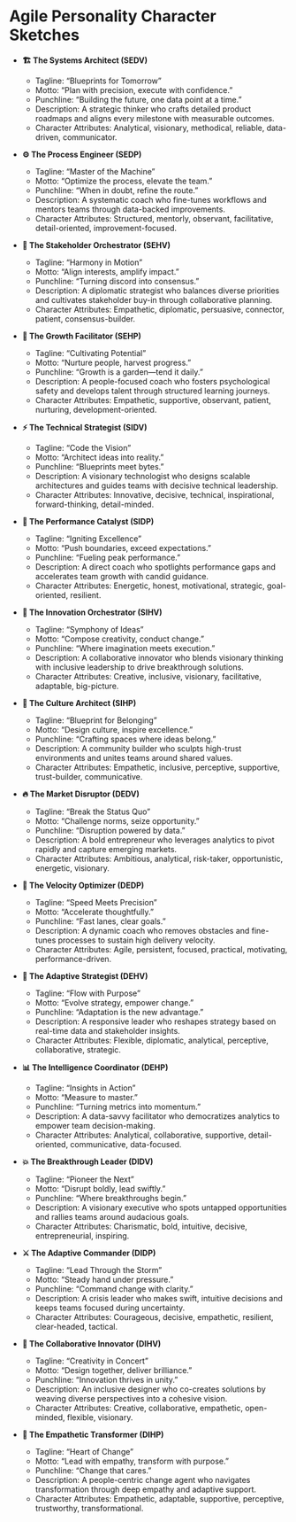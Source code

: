 # Agile Personality Character Sketches

- **🏗️ The Systems Architect (SEDV)**
  -  Tagline: “Blueprints for Tomorrow”  
  -  Motto: “Plan with precision, execute with confidence.”  
  -  Punchline: “Building the future, one data point at a time.”  
  -  Description: A strategic thinker who crafts detailed product roadmaps and aligns every milestone with measurable outcomes.  
  -  Character Attributes: Analytical, visionary, methodical, reliable, data-driven, communicator.

- **⚙️ The Process Engineer (SEDP)**
  -  Tagline: “Master of the Machine”  
  -  Motto: “Optimize the process, elevate the team.”  
  -  Punchline: “When in doubt, refine the route.”  
  -  Description: A systematic coach who fine-tunes workflows and mentors teams through data-backed improvements.  
  -  Character Attributes: Structured, mentorly, observant, facilitative, detail-oriented, improvement-focused.

- **🤝 The Stakeholder Orchestrator (SEHV)**
  -  Tagline: “Harmony in Motion”  
  -  Motto: “Align interests, amplify impact.”  
  -  Punchline: “Turning discord into consensus.”  
  -  Description: A diplomatic strategist who balances diverse priorities and cultivates stakeholder buy-in through collaborative planning.  
  -  Character Attributes: Empathetic, diplomatic, persuasive, connector, patient, consensus-builder.

- **🌱 The Growth Facilitator (SEHP)**
  -  Tagline: “Cultivating Potential”  
  -  Motto: “Nurture people, harvest progress.”  
  -  Punchline: “Growth is a garden—tend it daily.”  
  -  Description: A people-focused coach who fosters psychological safety and develops talent through structured learning journeys.  
  -  Character Attributes: Empathetic, supportive, observant, patient, nurturing, development-oriented.

- **⚡ The Technical Strategist (SIDV)**
  -  Tagline: “Code the Vision”  
  -  Motto: “Architect ideas into reality.”  
  -  Punchline: “Blueprints meet bytes.”  
  -  Description: A visionary technologist who designs scalable architectures and guides teams with decisive technical leadership.  
  -  Character Attributes: Innovative, decisive, technical, inspirational, forward-thinking, detail-minded.

- **🎯 The Performance Catalyst (SIDP)**
  -  Tagline: “Igniting Excellence”  
  -  Motto: “Push boundaries, exceed expectations.”  
  -  Punchline: “Fueling peak performance.”  
  -  Description: A direct coach who spotlights performance gaps and accelerates team growth with candid guidance.  
  -  Character Attributes: Energetic, honest, motivational, strategic, goal-oriented, resilient.

- **🚀 The Innovation Orchestrator (SIHV)**
  -  Tagline: “Symphony of Ideas”  
  -  Motto: “Compose creativity, conduct change.”  
  -  Punchline: “Where imagination meets execution.”  
  -  Description: A collaborative innovator who blends visionary thinking with inclusive leadership to drive breakthrough solutions.  
  -  Character Attributes: Creative, inclusive, visionary, facilitative, adaptable, big-picture.

- **💫 The Culture Architect (SIHP)**
  -  Tagline: “Blueprint for Belonging”  
  -  Motto: “Design culture, inspire excellence.”  
  -  Punchline: “Crafting spaces where ideas belong.”  
  -  Description: A community builder who sculpts high-trust environments and unites teams around shared values.  
  -  Character Attributes: Empathetic, inclusive, perceptive, supportive, trust-builder, communicative.

- **🔥 The Market Disruptor (DEDV)**
  -  Tagline: “Break the Status Quo”  
  -  Motto: “Challenge norms, seize opportunity.”  
  -  Punchline: “Disruption powered by data.”  
  -  Description: A bold entrepreneur who leverages analytics to pivot rapidly and capture emerging markets.  
  -  Character Attributes: Ambitious, analytical, risk-taker, opportunistic, energetic, visionary.

- **🏃 The Velocity Optimizer (DEDP)**
  -  Tagline: “Speed Meets Precision”  
  -  Motto: “Accelerate thoughtfully.”  
  -  Punchline: “Fast lanes, clear goals.”  
  -  Description: A dynamic coach who removes obstacles and fine-tunes processes to sustain high delivery velocity.  
  -  Character Attributes: Agile, persistent, focused, practical, motivating, performance-driven.

- **🌊 The Adaptive Strategist (DEHV)**
  -  Tagline: “Flow with Purpose”  
  -  Motto: “Evolve strategy, empower change.”  
  -  Punchline: “Adaptation is the new advantage.”  
  -  Description: A responsive leader who reshapes strategy based on real-time data and stakeholder insights.  
  -  Character Attributes: Flexible, diplomatic, analytical, perceptive, collaborative, strategic.

- **📊 The Intelligence Coordinator (DEHP)**
  -  Tagline: “Insights in Action”  
  -  Motto: “Measure to master.”  
  -  Punchline: “Turning metrics into momentum.”  
  -  Description: A data-savvy facilitator who democratizes analytics to empower team decision-making.  
  -  Character Attributes: Analytical, collaborative, supportive, detail-oriented, communicative, data-focused.

- **💥 The Breakthrough Leader (DIDV)**
  -  Tagline: “Pioneer the Next”  
  -  Motto: “Disrupt boldly, lead swiftly.”  
  -  Punchline: “Where breakthroughs begin.”  
  -  Description: A visionary executive who spots untapped opportunities and rallies teams around audacious goals.  
  -  Character Attributes: Charismatic, bold, intuitive, decisive, entrepreneurial, inspiring.

- **⚔️ The Adaptive Commander (DIDP)**
  -  Tagline: “Lead Through the Storm”  
  -  Motto: “Steady hand under pressure.”  
  -  Punchline: “Command change with clarity.”  
  -  Description: A crisis leader who makes swift, intuitive decisions and keeps teams focused during uncertainty.  
  -  Character Attributes: Courageous, decisive, empathetic, resilient, clear-headed, tactical.

- **🎨 The Collaborative Innovator (DIHV)**
  -  Tagline: “Creativity in Concert”  
  -  Motto: “Design together, deliver brilliance.”  
  -  Punchline: “Innovation thrives in unity.”  
  -  Description: An inclusive designer who co-creates solutions by weaving diverse perspectives into a cohesive vision.  
  -  Character Attributes: Creative, collaborative, empathetic, open-minded, flexible, visionary.

- **💝 The Empathetic Transformer (DIHP)**
  -  Tagline: “Heart of Change”  
  -  Motto: “Lead with empathy, transform with purpose.”  
  -  Punchline: “Change that cares.”  
  -  Description: A people-centric change agent who navigates transformation through deep empathy and adaptive support.  
  -  Character Attributes: Empathetic, adaptable, supportive, perceptive, trustworthy, transformational.